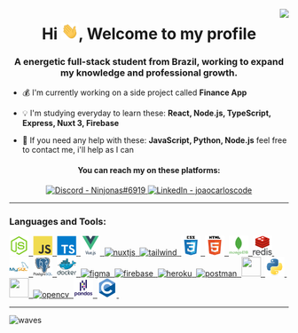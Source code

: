 <img align="right"
  src="https://gist.githubusercontent.com/JohnC0de/825b3dcf3eaa852478d3e14d2810362f/raw/5e1c28d6f23b2ebb4dd009d9fc3908045f2fb12b/card.svg">
<h1 align="center">Hi <img height="30" src="./assets/Hi.gif">, Welcome to my profile</h1>
<h3 align="center">
  A energetic full-stack student from Brazil, working to expand my knowledge and
  professional growth.
</h3>

- 💰 I'm currently working on a side project called **Finance App**

- 💡 I'm studying everyday to learn these: **React, Node.js, TypeScript, Express, Nuxt 3, Firebase**

- 💬 If you need any help with these: **JavaScript, Python, Node.js** feel free to contact me, i'll help as I can

<h4 align="center">You can reach my on these platforms:</h4>
<p align="center">

  <a href="https://discordapp.com/users/167742409822830592">
    <img
      src="https://img.shields.io/static/v1?label=Discord&message=Ninjonas%236919&color=black&logo=discord&colorA=white&style=for-the-badge"
      alt="Discord -
    Ninjonas#6919">
  </a>
  <a href="https://www.linkedin.com/in/joaocarloscode/">
    <img
      src="https://img.shields.io/static/v1?label=LinkedIn&message=joaocarloscode&color=black&style=for-the-badge&logo=linkedin&logoColor=blue"
      alt="LinkedIn -
    joaocarloscode">
  </a>

</p>
<hr>
<h3 align="left">Languages and Tools:</h3>
<p align="left">

  <a href="https://nodejs.org" target="_blank" rel="noreferrer">
    <img src="https://raw.githubusercontent.com/devicons/devicon/master/icons/nodejs/nodejs-plain.svg" alt="nodejs"
      width="35" height="35" />
    <img src="https://img.shields.io/badge/Node.js-black?style=for-the-badge" alt="">
  </a>

  <a href="https://developer.mozilla.org/en-US/docs/Web/JavaScript" target="_blank" rel="noreferrer">
    <img src="https://raw.githubusercontent.com/devicons/devicon/master/icons/javascript/javascript-original.svg"
      alt="javascript" width="35" height="35" />
    <img src="https://img.shields.io/badge/Javascript-black?style=for-the-badge" alt="">
  </a>

  <a href="https://www.typescriptlang.org/" target="_blank" rel="noreferrer">
    <img src="https://raw.githubusercontent.com/devicons/devicon/master/icons/typescript/typescript-original.svg"
      alt="typescript" width="35" height="35" />
    <img src="https://img.shields.io/badge/Typescript-black?style=for-the-badge" alt="">
  </a>

  <a href="https://vuejs.org/" target="_blank" rel="noreferrer">
    <img src="https://raw.githubusercontent.com/devicons/devicon/master/icons/vuejs/vuejs-original-wordmark.svg"
      alt="vuejs" width="35" height="35" />
    <img src="https://img.shields.io/badge/Vue.js-black?style=for-the-badge" alt="">
  </a>

  <a href="https://nuxtjs.org/" target="_blank" rel="noreferrer">
    <img src="https://www.vectorlogo.zone/logos/nuxtjs/nuxtjs-icon.svg" alt="nuxtjs" width="35" height="35" />
    <img src="https://img.shields.io/badge/Nuxt.js-black?style=for-the-badge" alt="">
  </a>

  <a href="https://tailwindcss.com/" target="_blank" rel="noreferrer">
    <img src="https://www.vectorlogo.zone/logos/tailwindcss/tailwindcss-icon.svg" alt="tailwind" width="35"
      height="35" />
    <img src="https://img.shields.io/badge/Tailwindcss-black?style=for-the-badge" alt="">
  </a>

  <a href="https://www.w3schools.com/css/" target="_blank" rel="noreferrer">
    <img src="https://raw.githubusercontent.com/devicons/devicon/master/icons/css3/css3-original-wordmark.svg"
      alt="css3" width="35" height="35" />
    <img src="https://img.shields.io/badge/Css-black?style=for-the-badge" alt="">
  </a>

  <a href="https://www.w3.org/html/" target="_blank" rel="noreferrer">
    <img src="https://raw.githubusercontent.com/devicons/devicon/master/icons/html5/html5-original-wordmark.svg"
      alt="html5" width="35" height="35" />
    <img src="https://img.shields.io/badge/Html-black?style=for-the-badge" alt="">
  </a>

  <a href="https://www.mongodb.com/" target="_blank" rel="noreferrer">
    <img src="https://raw.githubusercontent.com/devicons/devicon/master/icons/mongodb/mongodb-plain-wordmark.svg"
      alt="mongodb" width="35" height="35" />
    <img src="https://img.shields.io/badge/Mongodb-black?style=for-the-badge" alt="">
  </a>

  <a href="https://redis.io" target="_blank" rel="noreferrer">
    <img src="https://raw.githubusercontent.com/devicons/devicon/master/icons/redis/redis-original-wordmark.svg"
      alt="redis" width="35" height="35" />
    <img src="https://img.shields.io/badge/Redis-black?style=for-the-badge" alt="">
  </a>

  <a href="https://www.mysql.com/" target="_blank" rel="noreferrer">
    <img src="https://raw.githubusercontent.com/devicons/devicon/master/icons/mysql/mysql-original-wordmark.svg"
      alt="mysql" width="35" height="35" />
    <img src="https://img.shields.io/badge/Mysql-black?style=for-the-badge" alt="">
  </a>

  <a href="https://www.postgresql.org" target="_blank" rel="noreferrer">
    <img
      src="https://raw.githubusercontent.com/devicons/devicon/master/icons/postgresql/postgresql-original-wordmark.svg"
      alt="postgresql" width="35" height="35" />
    <img src="https://img.shields.io/badge/Postgresql-black?style=for-the-badge" alt="">
  </a>

  <a href="https://www.docker.com/" target="_blank" rel="noreferrer">
    <img src="https://raw.githubusercontent.com/devicons/devicon/master/icons/docker/docker-original-wordmark.svg"
      alt="docker" width="35" height="35" />
    <img src="https://img.shields.io/badge/Docker-black?style=for-the-badge" alt="">
  </a>

  <a href="https://www.figma.com/" target="_blank" rel="noreferrer">
    <img src="https://www.vectorlogo.zone/logos/figma/figma-icon.svg" alt="figma" width="35" height="35" />
    <img src="https://img.shields.io/badge/Figma-black?style=for-the-badge" alt="">
  </a>

  <a href="https://firebase.google.com/" target="_blank" rel="noreferrer">
    <img src="https://www.vectorlogo.zone/logos/firebase/firebase-icon.svg" alt="firebase" width="35" height="35" />
    <img src="https://img.shields.io/badge/Firebase-black?style=for-the-badge" alt="">
  </a>

  <a href="https://heroku.com" target="_blank" rel="noreferrer">
    <img src="https://www.vectorlogo.zone/logos/heroku/heroku-icon.svg" alt="heroku" width="35" height="35" />
    <img src="https://img.shields.io/badge/Heroku-black?style=for-the-badge" alt="">
  </a>

  <a href="https://postman.com" target="_blank" rel="noreferrer">
    <img src="https://www.vectorlogo.zone/logos/getpostman/getpostman-icon.svg" alt="postman" width="35" height="35" />
    <img src="https://img.shields.io/badge/Postman-black?style=for-the-badge" alt="">
  </a>

  <a href="https://www.gnu.org/software/bash/" target="_blank" rel="noreferrer">
    <img height="35" width="35"
      src="https://gist.githubusercontent.com/JohnC0de/17a6ef196ffe6709cdbfa514fb2bf1bc/raw/99ff840b5e5817a0beb0afab34acf021006209ab/bash.svg"
      alt="">
    <img src="https://img.shields.io/badge/Bash-black?style=for-the-badge" alt="">
  </a>

  <a href="https://www.python.org" target="_blank" rel="noreferrer">
    <img src="https://raw.githubusercontent.com/devicons/devicon/master/icons/python/python-original.svg" alt="python"
      width="35" height="35" />
    <img src="https://img.shields.io/badge/Python-black?style=for-the-badge" alt="">
  </a>

  <a href="https://www.djangoproject.com/" target="_blank" rel="noreferrer">
    <img width="35" height="35"
      src="https://gist.githubusercontent.com/JohnC0de/d83f5f1de24d6879b06dc71db3415a58/raw/3851f8d482b868ffab6795fb4d2e09079243a968/django.svg"
      alt="">
    <img src="https://img.shields.io/badge/Django-black?style=for-the-badge" alt="">
  </a>

  <a href="https://opencv.org/" target="_blank" rel="noreferrer">
    <img src="https://www.vectorlogo.zone/logos/opencv/opencv-icon.svg" alt="opencv" width="35" height="35" />
    <img src="https://img.shields.io/badge/Opencv-black?style=for-the-badge" alt="">
  </a>

  <a href="https://pandas.pydata.org/" target="_blank" rel="noreferrer">
    <img src="https://raw.githubusercontent.com/devicons/devicon/master/icons/pandas/pandas-original-wordmark.svg"
      alt="pandas" width="35" height="35" />
    <img src="https://img.shields.io/badge/Pandas-black?style=for-the-badge" alt="">
  </a>

  <a href="https://www.cprogramming.com/" target="_blank" rel="noreferrer">
    <img src="https://raw.githubusercontent.com/devicons/devicon/master/icons/c/c-original.svg" alt="c" width="35"
      height="35" />
    <img src="https://img.shields.io/badge/C-black?style=for-the-badge" alt="">
  </a>

</p>
<hr>
<img
  src="https://gist.githubusercontent.com/JohnC0de/167ea2315ac79a2af65aee5e6014affc/raw/8fd3cc64c6e578013a450432b0f14cbd236639ec/waves.svg"
  alt="waves">
